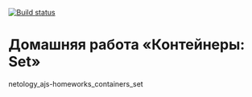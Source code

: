 [![Build status](https://ci.appveyor.com/api/projects/status/ee6eplf16f144i20?svg=true)](https://ci.appveyor.com/project/a-naraikin/ajs-homework-containers-set)
# Домашняя работа «Контейнеры: Set»
netology_ajs-homeworks_containers_set
